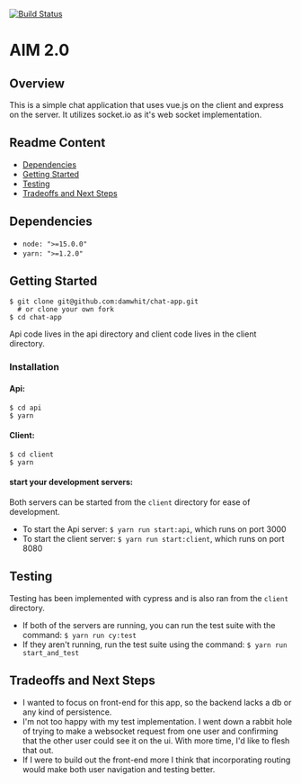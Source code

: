 [![Build Status](https://travis-ci.org/damwhit/chat-app.svg?branch=main)](https://travis-ci.org/damwhit/chat-app)

# AIM 2.0

## Overview
This is a simple chat application that uses vue.js on the client and express on the server. It utilizes socket.io as it's web socket implementation.

## Readme Content
- [Dependencies](#dependencies)
- [Getting Started](#getting-started)
- [Testing](#testing)
- [Tradeoffs and Next Steps](#tradeoffs-and-next-steps)

## Dependencies
- `node: ">=15.0.0"`
- `yarn: ">=1.2.0"`

## Getting Started
```
$ git clone git@github.com:damwhit/chat-app.git 
  # or clone your own fork
$ cd chat-app
```

Api code lives in the api directory and client code lives in the client directory.

### Installation
#### Api:
```
$ cd api
$ yarn
```

#### Client:
```
$ cd client
$ yarn
```

#### start your development servers:

Both servers can be started from the `client` directory for ease of development.

- To start the Api server: `$ yarn run start:api`, which runs on port 3000
- To start the client server: `$ yarn run start:client`, which runs on port 8080

## Testing

Testing has been implemented with cypress and is also ran from the `client` directory.

- If both of the servers are running, you can run the test suite with the command: `$ yarn run cy:test`
- If they aren't running, run the test suite using the command: `$ yarn run start_and_test`

## Tradeoffs and Next Steps

- I wanted to focus on front-end for this app, so the backend lacks a db or any kind of persistence.
- I'm not too happy with my test implementation. I went down a rabbit hole of trying to make a websocket request from one user and confirming that the other user could see it on the ui. With more time, I'd like to flesh that out.
- If I were to build out the front-end more I think that incorporating routing would make both user navigation and testing better.
